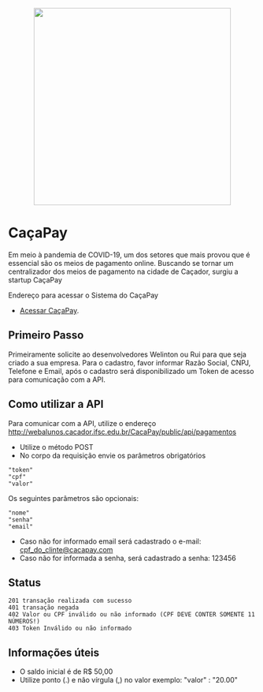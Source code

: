 <p align="center"><img src="https://res.cloudinary.com/dtfbvvkyp/image/upload/v1566331377/laravel-logolockup-cmyk-red.svg" width="400"></p>


# CaçaPay

Em meio à pandemia de COVID-19, um dos setores que mais provou que é essencial são os meios de pagamento online. Buscando se tornar um centralizador dos meios de pagamento na cidade de Caçador, surgiu a startup CaçaPay

Endereço para acessar o Sistema do CaçaPay
- [Acessar CaçaPay](http://webalunos.cacador.ifsc.edu.br/CacaPay).


## Primeiro Passo

Primeiramente solicite ao desenvolvedores Welinton ou Rui para que seja criado a sua empresa. Para o cadastro, favor informar Razão Social, CNPJ, Telefone e Email, após o cadastro será disponibilizado um Token de acesso para comunicação com a API.

## Como utilizar a API

Para comunicar com a API, utilize o endereço http://webalunos.cacador.ifsc.edu.br/CacaPay/public/api/pagamentos
- Utilize o método POST 
- No corpo da requisição envie os parâmetros obrigatórios 
```
"token"
"cpf" 
"valor"
```

Os seguintes parâmetros são opcionais:
```
"nome"
"senha"
"email"
```

- Caso não for informado email será cadastrado o e-mail: cpf_do_clinte@cacapay.com 
- Caso não for informada a senha, será cadastrado a senha: 123456 

## Status

```
201 transação realizada com sucesso 
401 transação negada
402 Valor ou CPF inválido ou não informado (CPF DEVE CONTER SOMENTE 11 NÚMEROS!)
403 Token Inválido ou não informado
```

## Informações úteis

- O saldo inicial é de R$ 50,00
- Utilize ponto (.) e não vírgula (,) no valor exemplo: "valor" : "20.00"
